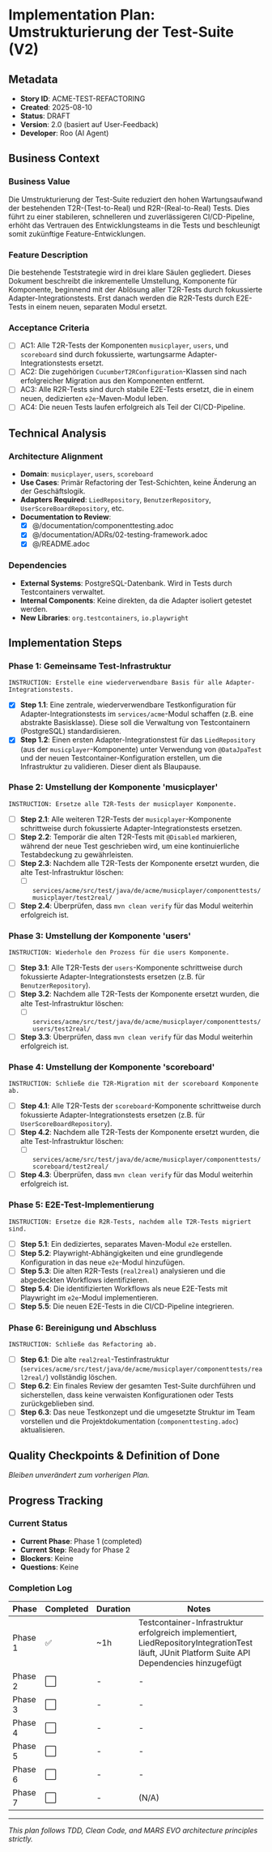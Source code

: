 # Implementation Plan: Umstrukturierung der Test-Suite (V2)

## Metadata

- **Story ID**: ACME-TEST-REFACTORING
- **Created**: 2025-08-10
- **Status**: DRAFT
- **Version**: 2.0 (basiert auf User-Feedback)
- **Developer**: Roo (AI Agent)

## Business Context

### Business Value

Die Umstrukturierung der Test-Suite reduziert den hohen Wartungsaufwand der bestehenden T2R-(Test-to-Real) und R2R-(Real-to-Real) Tests. Dies führt zu einer stabileren, schnelleren und zuverlässigeren CI/CD-Pipeline, erhöht das Vertrauen des Entwicklungsteams in die Tests und beschleunigt somit zukünftige Feature-Entwicklungen.

### Feature Description

Die bestehende Teststrategie wird in drei klare Säulen gegliedert. Dieses Dokument beschreibt die inkrementelle Umstellung, Komponente für Komponente, beginnend mit der Ablösung aller T2R-Tests durch fokussierte Adapter-Integrationstests. Erst danach werden die R2R-Tests durch E2E-Tests in einem neuen, separaten Modul ersetzt.

### Acceptance Criteria

- [ ] AC1: Alle T2R-Tests der Komponenten `musicplayer`, `users`, und `scoreboard` sind durch fokussierte, wartungsarme Adapter-Integrationstests ersetzt.
- [ ] AC2: Die zugehörigen `CucumberT2RConfiguration`-Klassen sind nach erfolgreicher Migration aus den Komponenten entfernt.
- [ ] AC3: Alle R2R-Tests sind durch stabile E2E-Tests ersetzt, die in einem neuen, dedizierten `e2e`-Maven-Modul leben.
- [ ] AC4: Die neuen Tests laufen erfolgreich als Teil der CI/CD-Pipeline.

## Technical Analysis

### Architecture Alignment

- **Domain**: `musicplayer`, `users`, `scoreboard`
- **Use Cases**: Primär Refactoring der Test-Schichten, keine Änderung an der Geschäftslogik.
- **Adapters Required**: `LiedRepository`, `BenutzerRepository`, `UserScoreBoardRepository`, etc.
- **Documentation to Review**:
    - [x] @/documentation/componenttesting.adoc
    - [x] @/documentation/ADRs/02-testing-framework.adoc
    - [x] @/README.adoc

### Dependencies

- **External Systems**: PostgreSQL-Datenbank. Wird in Tests durch Testcontainers verwaltet.
- **Internal Components**: Keine direkten, da die Adapter isoliert getestet werden.
- **New Libraries**: `org.testcontainers`, `io.playwright`

## Implementation Steps

### Phase 1: Gemeinsame Test-Infrastruktur

```
INSTRUCTION: Erstelle eine wiederverwendbare Basis für alle Adapter-Integrationstests.
```

- [x] **Step 1.1**: Eine zentrale, wiederverwendbare Testkonfiguration für Adapter-Integrationstests im `services/acme`-Modul schaffen (z.B. eine abstrakte Basisklasse). Diese soll die Verwaltung von Testcontainern (PostgreSQL) standardisieren.
- [x] **Step 1.2**: Einen ersten Adapter-Integrationstest für das `LiedRepository` (aus der `musicplayer`-Komponente) unter Verwendung von `@DataJpaTest` und der neuen Testcontainer-Konfiguration erstellen, um die Infrastruktur zu validieren. Dieser dient als Blaupause.

### Phase 2: Umstellung der Komponente 'musicplayer'

```
INSTRUCTION: Ersetze alle T2R-Tests der musicplayer Komponente.
```

- [ ] **Step 2.1**: Alle weiteren T2R-Tests der `musicplayer`-Komponente schrittweise durch fokussierte Adapter-Integrationstests ersetzen.
- [ ] **Step 2.2**: Temporär die alten T2R-Tests mit `@Disabled` markieren, während der neue Test geschrieben wird, um eine kontinuierliche Testabdeckung zu gewährleisten.
- [ ] **Step 2.3**: Nachdem alle T2R-Tests der Komponente ersetzt wurden, die alte Test-Infrastruktur löschen:
    - [ ] `services/acme/src/test/java/de/acme/musicplayer/componenttests/musicplayer/test2real/`
- [ ] **Step 2.4**: Überprüfen, dass `mvn clean verify` für das Modul weiterhin erfolgreich ist.

### Phase 3: Umstellung der Komponente 'users'

```
INSTRUCTION: Wiederhole den Prozess für die users Komponente.
```

- [ ] **Step 3.1**: Alle T2R-Tests der `users`-Komponente schrittweise durch fokussierte Adapter-Integrationstests ersetzen (z.B. für `BenutzerRepository`).
- [ ] **Step 3.2**: Nachdem alle T2R-Tests der Komponente ersetzt wurden, die alte Test-Infrastruktur löschen:
    - [ ] `services/acme/src/test/java/de/acme/musicplayer/componenttests/users/test2real/`
- [ ] **Step 3.3**: Überprüfen, dass `mvn clean verify` für das Modul weiterhin erfolgreich ist.

### Phase 4: Umstellung der Komponente 'scoreboard'

```
INSTRUCTION: Schließe die T2R-Migration mit der scoreboard Komponente ab.
```

- [ ] **Step 4.1**: Alle T2R-Tests der `scoreboard`-Komponente schrittweise durch fokussierte Adapter-Integrationstests ersetzen (z.B. für `UserScoreBoardRepository`).
- [ ] **Step 4.2**: Nachdem alle T2R-Tests der Komponente ersetzt wurden, die alte Test-Infrastruktur löschen:
    - [ ] `services/acme/src/test/java/de/acme/musicplayer/componenttests/scoreboard/test2real/`
- [ ] **Step 4.3**: Überprüfen, dass `mvn clean verify` für das Modul weiterhin erfolgreich ist.

### Phase 5: E2E-Test-Implementierung

```
INSTRUCTION: Ersetze die R2R-Tests, nachdem alle T2R-Tests migriert sind.
```

- [ ] **Step 5.1**: Ein dediziertes, separates Maven-Modul `e2e` erstellen.
- [ ] **Step 5.2**: Playwright-Abhängigkeiten und eine grundlegende Konfiguration in das neue `e2e`-Modul hinzufügen.
- [ ] **Step 5.3**: Die alten R2R-Tests (`real2real`) analysieren und die abgedeckten Workflows identifizieren.
- [ ] **Step 5.4**: Die identifizierten Workflows als neue E2E-Tests mit Playwright im `e2e`-Modul implementieren.
- [ ] **Step 5.5**: Die neuen E2E-Tests in die CI/CD-Pipeline integrieren.

### Phase 6: Bereinigung und Abschluss

```
INSTRUCTION: Schließe das Refactoring ab.
```

- [ ] **Step 6.1**: Die alte `real2real`-Testinfrastruktur (`services/acme/src/test/java/de/acme/musicplayer/componenttests/real2real/`) vollständig löschen.
- [ ] **Step 6.2**: Ein finales Review der gesamten Test-Suite durchführen und sicherstellen, dass keine verwaisten Konfigurationen oder Tests zurückgeblieben sind.
- [ ] **Step 6.3**: Das neue Testkonzept und die umgesetzte Struktur im Team vorstellen und die Projektdokumentation (`componenttesting.adoc`) aktualisieren.

## Quality Checkpoints & Definition of Done

*Bleiben unverändert zum vorherigen Plan.*

## Progress Tracking

### Current Status

- **Current Phase**: Phase 1 (completed)
- **Current Step**: Ready for Phase 2
- **Blockers**: Keine
- **Questions**: Keine

### Completion Log

| Phase   | Completed | Duration | Notes |
|---------|-----------|----------|-------|
| Phase 1 | ✅         | ~1h      | Testcontainer-Infrastruktur erfolgreich implementiert, LiedRepositoryIntegrationTest läuft, JUnit Platform Suite API Dependencies hinzugefügt |
| Phase 2 | ⬜         | -        | -     |
| Phase 3 | ⬜         | -        | -     |
| Phase 4 | ⬜         | -        | -     |
| Phase 5 | ⬜         | -        | -     |
| Phase 6 | ⬜         | -        | -     |
| Phase 7 | ⬜         | -        | (N/A) |

---
*This plan follows TDD, Clean Code, and MARS EVO architecture principles strictly.*